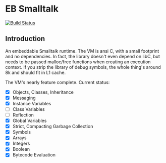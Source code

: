 # EB Smalltalk

[![Build Status](https://travis-ci.org/evanbowman/EB-Smalltalk.svg?branch=master)](https://travis-ci.org/evanbowman/EB-Smalltalk)

## Introduction

An embeddable Smalltalk runtime. The VM is ansi C, with a small footprint and no dependencies. In fact, the library doesn't even depend on libC, but needs to be passed malloc/free functions when creating an execution context. If you strip the library of debug symbols, the whole thing's around 8k and should fit in L1 cache.

The VM's nearly feature complete. Current status:
 - [x] Objects, Classes, Inheritance
 - [x] Messaging
 - [x] Instance Variables
 - [ ] Class Variables
 - [ ] Reflection
 - [x] Global Variables
 - [x] Strict, Compacting Garbage Collection
 - [x] Symbols
 - [x] Arrays
 - [x] Integers
 - [x] Boolean
 - [x] Bytecode Evaluation
